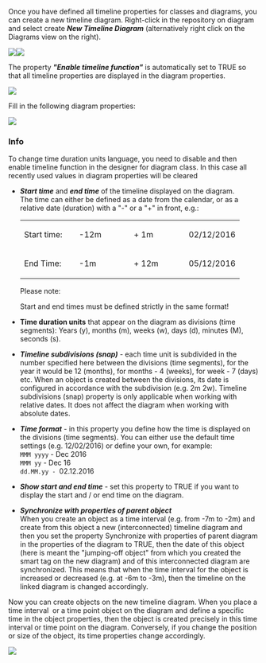 Once you have defined all timeline properties for classes and diagrams,
you can create a new timeline diagram. Right-click in the repository on
diagram and select create ***New Timeline Diagram*** (alternatively
right click on the Diagrams view on the right).

![](//images.ctfassets.net/utx1h0gfm1om/4QINtup6WQwGmCEosaYCMi/46795d43655f369e9ff610deb1c053ef/328697.png)![](//images.ctfassets.net/utx1h0gfm1om/5B83IHZ0GI6KiEKECe6YWU/3ba4138ef9018da377ae8db8a6877411/328683.png)

The property ***"Enable timeline function"*** is automatically set to
TRUE so that all timeline properties are displayed in the diagram
properties. 

![](//images.ctfassets.net/utx1h0gfm1om/6gA8M5bvXOKSIGmksK0Agu/9022c4fe030e91b274767ed970fcaa42/328685.png)

Fill in the following diagram properties:

![](//images.ctfassets.net/utx1h0gfm1om/4YlCz8LpzqUI0IMCCqcQSm/48600ecdbae60b0678678794095db0f7/328679.png)

<div class="info">
  <h3>Info</h3> 
To change time duration units language, you need to disable and  then enable timeline function in the designer for diagram class.  In this case all recently used values in diagram properties will be cleared
  </div>

-   ***Start time*** and ***end time*** of the timeline displayed on the
    diagram.  
    The time can either be defined as a date from the calendar, or as a
    relative date (duration) with a "-" or a "+" in front, e.g.:

    <table>
    <colgroup>
    <col style="width: 25%" />
    <col style="width: 25%" />
    <col style="width: 25%" />
    <col style="width: 25%" />
    </colgroup>
    <tbody>
    <tr class="odd">
    <td><p>Start time:</p></td>
    <td><p>-12m</p></td>
    <td><p>+ 1m</p></td>
    <td><p>02/12/2016</p></td>
    </tr>
    <tr class="even">
    <td><p>End Time:</p></td>
    <td><p>-1m</p></td>
    <td><p>+ 12m</p></td>
    <td><p>05/12/2016</p></td>
    </tr>
    </tbody>
    </table>

    Please note:

    Start and end times must be defined strictly in the same format!

-   ******Time duration units****** that appear on the diagram as
    divisions (time segments): Years (y), months (m), weeks (w), days
    (d), minutes (M), seconds (s).
-   ***Timeline subdivisions (snap)*** - each time unit is subdivided in
    the number specified here between the divisions (time segments), for
    the year it would be 12 (months), for months - 4 (weeks), for week -
    7 (days) etc. When an object is created between the divisions, its
    date is configured in accordance with the subdivision (e.g. 2m 2w).
    Timeline subdivisions (snap) property is only applicable when
    working with relative dates. It does not affect the diagram when
    working with absolute dates.

-   ***Time format*** - in this property you define how the time is
    displayed on the divisions (time segments). You can either use the
    default time settings (e.g. 12/02/2016) or define your own, for
    example:  
    `MMM yyyy` - Dec 2016  
    `MMM yy` - Dec 16  
    `dd.MM.yy - `02.12.2016
-   ***Show start and end time*** - set this property to TRUE if you
    want to display the start and / or end time on the diagram.
-   ***Synchronize with properties of parent object***  
    When you create an object as a time interval (e.g. from -7m to -2m)
    and create from this object a new (interconnected) timeline diagram
    and then you set the property Synchronize with properties of parent
    diagram in the properties of the diagram to TRUE, then the date of
    this object (here is meant the "jumping-off object" from which you
    created the smart tag on the new diagram) and of this interconnected
    diagram are synchronized. This means that when the time interval for
    the object is increased or decreased (e.g. at -6m to -3m), then the
    timeline on the linked diagram is changed accordingly.

Now you can create objects on the new timeline diagram. When you place a
time interval  or a time point object on the diagram and define a
specific time in the object properties, then the object is created
precisely in this time interval or time point on the diagram.
Conversely, if you change the position or size of the object, its time
properties change accordingly.

![](//images.ctfassets.net/utx1h0gfm1om/6GL5qxvoJiuCgi0yUO6GIi/0cd860bc21733041f48463d5957417a6/328681.png)

 

